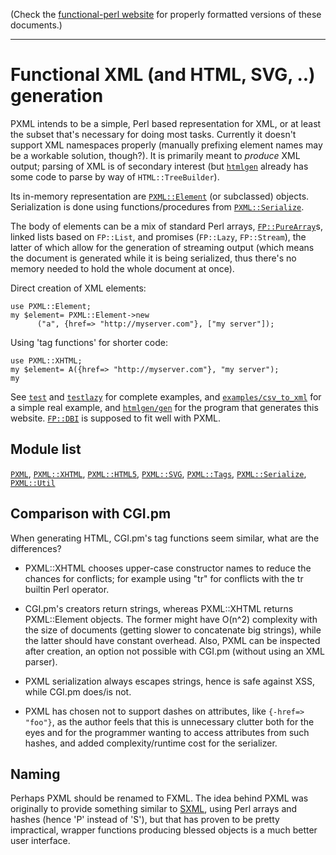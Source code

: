 (Check the [functional-perl website](http://functional-perl.org/) for
properly formatted versions of these documents.)

---

# Functional XML (and HTML, SVG, ..) generation

PXML intends to be a simple, Perl based representation for XML, or at
least the subset that's necessary for doing most tasks. Currently it
doesn't support XML namespaces properly (manually prefixing element
names may be a workable solution, though?). It is primarily meant to
*produce* XML output; parsing of XML is of secondary interest (but
[`htmlgen`](../htmlgen/README.md) already has some code to parse by
way of `HTML::TreeBuilder`).

Its in-memory representation are
[`PXML::Element`](../lib/PXML/Element.pm) (or subclassed)
objects. Serialization is done using functions/procedures from
[`PXML::Serialize`](../lib/PXML/Serialize.pm).

The body of elements can be a mix of standard Perl arrays,
[`FP::PureArray`](../lib/FP/PureArray.pm)s, linked lists based on
`FP::List`, and promises (`FP::Lazy`, `FP::Stream`), the latter of
which allow for the generation of streaming output (which means the
document is generated while it is being serialized, thus there's no
memory needed to hold the whole document at once).

Direct creation of XML elements:

    use PXML::Element;
    my $element= PXML::Element->new
          ("a", {href=> "http://myserver.com"}, ["my server"]);

Using 'tag functions' for shorter code:

    use PXML::XHTML;
    my $element= A({href=> "http://myserver.com"}, "my server");
    my 

See [`test`](test) and [`testlazy`](testlazy) for complete examples,
and [`examples/csv_to_xml`](../examples/csv_to_xml) for a simple real
example, and [`htmlgen/gen`](../htmlgen/gen) for the program that
generates this website. [`FP::DBI`](../lib/FP/DBI.pm) is supposed to
fit well with PXML.

## Module list

[`PXML`](../lib/PXML.pm),
[`PXML::XHTML`](../lib/PXML/XHTML.pm),
[`PXML::HTML5`](../lib/PXML/HTML5.pm),
[`PXML::SVG`](../lib/PXML/SVG.pm),
[`PXML::Tags`](../lib/PXML/Tags.pm),
[`PXML::Serialize`](../lib/PXML/Serialize.pm),
[`PXML::Util`](../lib/PXML/Util.pm)

## Comparison with CGI.pm

When generating HTML, CGI.pm's tag functions seem similar, what are
the differences?

 - PXML::XHTML chooses upper-case constructor names to reduce the
   chances for conflicts; for example using "tr" for <TR></TR>
   conflicts with the tr builtin Perl operator.

 - CGI.pm's creators return strings, whereas PXML::XHTML returns
   PXML::Element objects. The former might have O(n^2) complexity with the
   size of documents (getting slower to concatenate big strings),
   while the latter should have constant overhead. Also, PXML can be
   inspected after creation, an option not possible with CGI.pm
   (without using an XML parser).

 - PXML serialization always escapes strings, hence
   is safe against XSS, while CGI.pm does/is not.

 - PXML has chosen not to support dashes on attributes,
   like `{-href=> "foo"}`, as the author feels that this is unnecessary
   clutter both for the eyes and for the programmer wanting to access
   attributes from such hashes, and added complexity/runtime cost for
   the serializer.


## Naming

Perhaps PXML should be renamed to FXML. The idea behind PXML was
originally to provide something similar to
[SXML](https://en.wikipedia.org/wiki/SXML), using Perl arrays and
hashes (hence 'P' instead of 'S'), but that has proven to be pretty
impractical, wrapper functions producing blessed objects is a much
better user interface.

